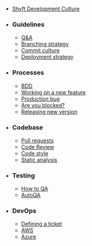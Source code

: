 * [Shyft Development Culture]()

* ### Guidelines
   * [Q&A](https://github.com/shyftmoving/technical-documentation/wiki/Q&A)
   * [Branching strategy](https://github.com/shyftmoving/technical-documentation/wiki/Branching-strategy)
   * [Commit culture](https://github.com/shyftmoving/technical-documentation/wiki/Commit-culture)
   * [Deployment strategy](https://github.com/shyftmoving/technical-documentation/wiki/Deployment-strategy)
* ### Processes
   * [BDD](https://github.com/shyftmoving/technical-documentation/wiki/BDD)
   * [Working on a new feature](https://github.com/shyftmoving/technical-documentation/wiki/Working-on-a-new-feature)
   * [Production bug]()
   * [Are you blocked?](https://github.com/shyftmoving/technical-documentation/wiki/Blocked-status)
   * [Releasing new version]()
* ### Codebase
   * [Pull requests](https://github.com/shyftmoving/technical-documentation/wiki/Pull-Requests)
   * [Code Review]()
   * [Code style]()
   * [Static analysis]()
* ### Testing
   * [How to QA]()
   * [AutoQA]()
* ### DevOps
   * [Defining a ticket]()
   * [AWS]()
   * [Azure]()
   

